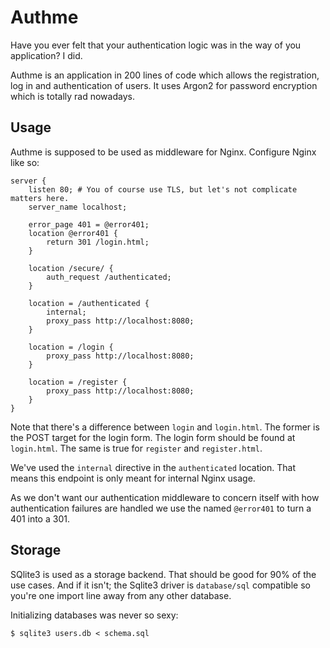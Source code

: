 # Authme

Have you ever felt that your authentication logic was in the way of you
application? I did.

Authme is an application in 200 lines of code which allows the
registration, log in and authentication of users.
It uses Argon2 for password encryption which is totally rad nowadays.

## Usage

Authme is supposed to be used as middleware for Nginx. Configure Nginx like so:

```
server {
	listen 80; # You of course use TLS, but let's not complicate matters here.
	server_name localhost;

	error_page 401 = @error401;
	location @error401 {
		return 301 /login.html;
	}

	location /secure/ {
		auth_request /authenticated;
	}

	location = /authenticated {
		internal;
		proxy_pass http://localhost:8080;
	}

	location = /login {
		proxy_pass http://localhost:8080;
	}

	location = /register {
		proxy_pass http://localhost:8080;
	}
}
```

Note that there's a difference between `login` and `login.html`. The former is
the POST target for the login form. The login form should be found at
`login.html`. The same is true for `register` and `register.html`.

We've used the `internal` directive in the `authenticated` location. That means
this endpoint is only meant for internal Nginx usage.

As we don't want our authentication middleware to concern itself with how
authentication failures are handled we use the named `@error401` to turn a 401
into a 301.

## Storage

SQlite3 is used as a storage backend. That should be good for 90% of the use
cases. And if it isn't; the Sqlite3 driver is `database/sql` compatible so
you're one import line away from any other database.

Initializing databases was never so sexy:

```
$ sqlite3 users.db < schema.sql
```
